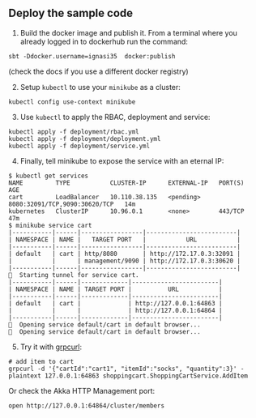 ## Deploy the sample code

1. Build the docker image and publish it. From a terminal where you already logged in to dockerhub run the command:

```
sbt -Ddocker.username=ignasi35  docker:publish
```

(check the docs if you use a different docker registry)

2. Setup `kubectl` to use your `minikube` as a cluster:


```
kubectl config use-context minikube
```

3. Use `kubectl` to apply the RBAC, deployment and service:

```
kubectl apply -f deployment/rbac.yml
kubectl apply -f deployment/deployment.yml
kubectl apply -f deployment/service.yml
```

4. Finally, tell minikube to expose the service with an eternal IP:

```
$ kubectl get services
NAME         TYPE           CLUSTER-IP      EXTERNAL-IP   PORT(S)                         AGE
cart         LoadBalancer   10.110.38.135   <pending>     8080:32091/TCP,9090:30620/TCP   14m
kubernetes   ClusterIP      10.96.0.1       <none>        443/TCP                         47m
$ minikube service cart 
|-----------|------|-----------------|-------------------------|
| NAMESPACE | NAME |   TARGET PORT   |           URL           |
|-----------|------|-----------------|-------------------------|
| default   | cart | http/8080       | http://172.17.0.3:32091 |
|           |      | management/9090 | http://172.17.0.3:30620 |
|-----------|------|-----------------|-------------------------|
🏃  Starting tunnel for service cart.
|-----------|------|-------------|------------------------|
| NAMESPACE | NAME | TARGET PORT |          URL           |
|-----------|------|-------------|------------------------|
| default   | cart |             | http://127.0.0.1:64863 |
|           |      |             | http://127.0.0.1:64864 |
|-----------|------|-------------|------------------------|
🎉  Opening service default/cart in default browser...
🎉  Opening service default/cart in default browser...
```

5. Try it with [grpcurl](https://github.com/fullstorydev/grpcurl):

```
# add item to cart
grpcurl -d '{"cartId":"cart1", "itemId":"socks", "quantity":3}' -plaintext 127.0.0.1:64863 shoppingcart.ShoppingCartService.AddItem
```

Or check the Akka HTTP Management port:

```
open http://127.0.0.1:64864/cluster/members 
```